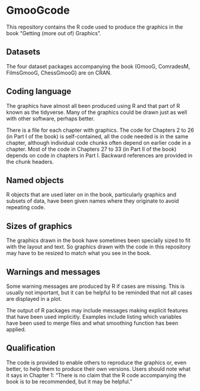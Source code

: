 <!-- README.md is generated from README.Rmd. Please edit that file -->

# GmooGcode

This repository contains the R code used to produce the graphics in the
book “Getting (more out of) Graphics”.

## Datasets

The four dataset packages accompanying the book (GmooG, ComradesM,
FilmsGmooG, ChessGmooG) are on CRAN.

## Coding language

The graphics have almost all been produced using R and that part of R
known as the tidyverse. Many of the graphics could be drawn just as well
with other software, perhaps better.

There is a file for each chapter with graphics. The code for Chapters 2
to 26 (in Part I of the book) is self-contained, all the code needed is
in the same chapter, although individual code chunks often depend on
earlier code in a chapter. Most of the code in Chapters 27 to 33 (in
Part II of the book) depends on code in chapters in Part I. Backward
references are provided in the chunk headers.

## Named objects

R objects that are used later on in the book, particularly graphics and
subsets of data, have been given names where they originate to avoid
repeating code.

## Sizes of graphics

The graphics drawn in the book have sometimes been specially sized to
fit with the layout and text. So graphics drawn with the code in this
repository may have to be resized to match what you see in the book.

## Warnings and messages

Some warning messages are produced by R if cases are missing. This is
usually not important, but it can be helpful to be reminded that not all
cases are displayed in a plot.

The output of R packages may include messages making explicit features
that have been used implicitly. Examples include listing which variables
have been used to merge files and what smoothing function has been
applied.

## Qualification

The code is provided to enable others to reproduce the graphics or, even
better, to help them to produce their own versions. Users should note
what it says in Chapter 1: “There is no claim that the R code
accompanying the book is to be recommended, but it may be helpful.”

